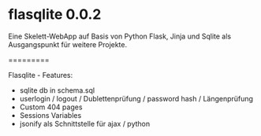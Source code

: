 flasqlite 0.0.2
=========

Eine Skelett-WebApp auf Basis von Python Flask, Jinja und Sqlite als Ausgangspunkt für weitere Projekte.


=========

Flasqlite - Features:
- sqlite db in schema.sql
- userlogin / logout / Dublettenprüfung / password hash / Längenprüfung
- Custom 404 pages
- Sessions Variables
- jsonify als Schnittstelle für ajax / python


